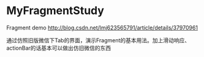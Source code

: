 # MyFragmentStudy
Fragment demo http://blog.csdn.net/lmj623565791/article/details/37970961


通过仿照旧版微信下Tab的界面，演示Fragment的基本用法。加上滑动响应、actionBar的话基本可以做出仿旧微信的东西
